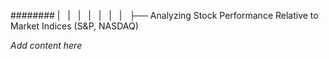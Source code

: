 ######## |   |   |   |   |   |   |   ├── Analyzing Stock Performance Relative to Market Indices (S&P, NASDAQ)

*Add content here*